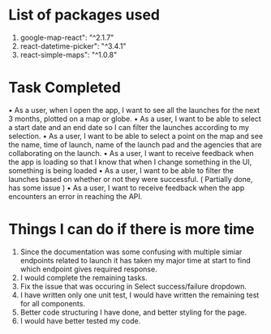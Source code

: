 # List of packages used
1. google-map-react": "^2.1.7"
2. react-datetime-picker": "^3.4.1"
3. react-simple-maps": "^1.0.8"

# Task Completed

• As a user, when I open the app, I want to see all the launches for the next 3 months, plotted on
a map or globe.
• As a user, I want to be able to select a start date and an end date so I can filter the launches
according to my selection.
• As a user, I want to be able to select a point on the map and see the name, time of launch, name
of the launch pad and the agencies that are collaborating on the launch.
• As a user, I want to receive feedback when the app is loading so that I know that when I change
something in the UI, something is being loaded
• As a user, I want to be able to filter the launches based on whether or not they were successful. ( Partially done, has some issue )
• As a user, I want to receive feedback when the app encounters an error in reaching the API.


# Things I can do if there is more time

1. Since the documentation was some confusing with multiple simiar endpoints related to launch it has taken my major time at start to find which endpoint gives required response.
2. I would complete the remaining tasks.
3. Fix the issue that was occuring in Select success/failure dropdown.
4. I have written only one unit test, I would have written the remaining test for all components.
5. Better code structuring I have done, and better styling for the page.
6. I would have better tested my code.

   
    